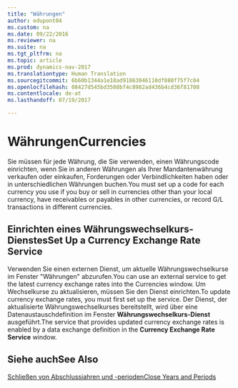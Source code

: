 ```yaml
---
title: "Währungen"
author: edupont04
ms.custom: na
ms.date: 09/22/2016
ms.reviewer: na
ms.suite: na
ms.tgt_pltfrm: na
ms.topic: article
ms.prod: dynamics-nav-2017
ms.translationtype: Human Translation
ms.sourcegitcommit: 6b60b1344a1e18ad91863046110df880f75f7c04
ms.openlocfilehash: 08427d545bd3508bf4c8982ad436b4cd36f81708
ms.contentlocale: de-at
ms.lasthandoff: 07/19/2017

---
```


# <a name="currencies"></a><span data-ttu-id="3ee72-102">Währungen</span><span class="sxs-lookup"><span data-stu-id="3ee72-102">Currencies</span></span>
<span data-ttu-id="3ee72-103">Sie müssen für jede Währung, die Sie verwenden, einen Währungscode einrichten, wenn Sie in anderen Währungen als Ihrer Mandantenwährung verkaufen oder einkaufen, Forderungen oder Verbindlichkeiten haben oder in unterschiedlichen Währungen buchen.</span><span class="sxs-lookup"><span data-stu-id="3ee72-103">You must set up a code for each currency you use if you buy or sell in currencies other than your local currency, have receivables or payables in other currencies, or record G/L transactions in different currencies.</span></span>  

## <a name="set-up-a-currency-exchange-rate-service"></a><span data-ttu-id="3ee72-104">Einrichten eines Währungswechselkurs-Dienstes</span><span class="sxs-lookup"><span data-stu-id="3ee72-104">Set Up a Currency Exchange Rate Service</span></span>
<span data-ttu-id="3ee72-105">Verwenden Sie einen externen Dienst, um aktuelle Währungswechselkurse im Fenster "Währungen" abzurufen.</span><span class="sxs-lookup"><span data-stu-id="3ee72-105">You can use an external service to get the latest currency exchange rates into the Currencies window.</span></span> <span data-ttu-id="3ee72-106">Um Wechselkurse zu aktualisieren, müssen Sie den Dienst einrichten.</span><span class="sxs-lookup"><span data-stu-id="3ee72-106">To update currency exchange rates, you must first set up the service.</span></span>
<span data-ttu-id="3ee72-107">Der Dienst, der aktualisierte Währungswechselkurses bereitstellt, wird über eine Datenaustauschdefinition im Fenster **Währungswechselkurs-Dienst** ausgeführt.</span><span class="sxs-lookup"><span data-stu-id="3ee72-107">The service that provides updated currency exchange rates is enabled by a data exchange definition in the **Currency Exchange Rate Service** window.</span></span>  

## <a name="see-also"></a><span data-ttu-id="3ee72-108">Siehe auch</span><span class="sxs-lookup"><span data-stu-id="3ee72-108">See Also</span></span>
[<span data-ttu-id="3ee72-109">Schließen von Abschlussjahren und -perioden</span><span class="sxs-lookup"><span data-stu-id="3ee72-109">Close Years and Periods</span></span>](year-close-years-periods.md)

